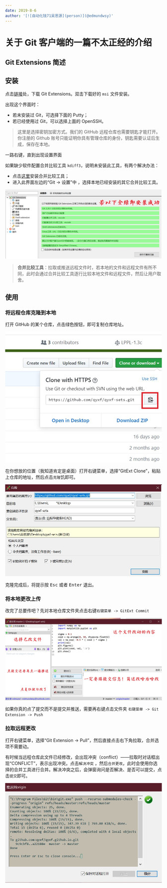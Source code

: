 ```yaml
---
date: 2019-8-6
author: '[![自动化钱71吴思源](person)](@edmundwsy)'
---
```


# 关于 Git 客户端的一篇不太正经的介绍

## Git Extensions 简述

## 安装

点击[链接](https://sourceforge.net/projects/gitextensions/)处，下载 Git Extensions。双击下载好的 `msi` 文件安装。

出现这个界面时：

- 若未安装过 Git，可选择下面的 Putty；
- 若已经使用过 Git，可以选择上面的 OpenSSH。

> 这里是选择密钥加密方式。我们的 GitHub 远程仓库也需要钥匙才能打开。你注册的 Github 账号只能证明你具有管理仓库的身份，钥匙需要认证后生成，保存在本地。

一路右键，直到出现设置界面

如果缺少软件配置合并比较工具 `kdiff3`，说明未安装此工具，有两个解决办法：

- 点击[这里](https://sourceforge.net/projects/kdiff3/files/)安装合并比较工具；
- 进入此界面左边的“Git -> 设置”中 ，选择本地已经安装的其它合并比较工具。

![git_client_1](assets/git_client_1.jpg)

> **合并比较工具**：拉取或推送远程文件时，若本地的文件和远程文件有所不同，此时会通过合并比较工具逐行比较本地文件和远程文件，然后让用户取舍。

## 使用

### 将远程仓库克隆到本地

打开 GitHub 的某个仓库，点击绿色按钮，即可复制仓库地址。

![git_client_2](assets/git_client_2.jpg)

在你想放的位置（我知道肯定是桌面）打开右键菜单，选择“GitExt Clone”，粘贴上仓库的地址，然后点击`克隆`饥即可。

![git_client_3](assets/git_client_3.jpg)

克隆完成后，将提示按 <kbd>Esc</kbd> 或者 <kbd>Enter</kbd> 退出。

### 将本地更改上传

改完了总要传吧？先对本地仓库文件夹点击右键`右键菜单 -> GitExt Commit` 

![git_client_4](assets/git_client_4.jpg)

如果你真的点了提交而不是提交并推送，需要再右键点击文件夹 `右键菜单 -> Git Extension -> Push` 

### 拉取远程更改

打开右键菜单，选择“Git Extension -> Pull”，然后直接点击右下角拉取，合并选项不需要动。

有时候当远程仓库此文件已经修改，会出现冲突（conflict）——拉取时对话框出现“CONFLICT”，表示出现冲突。点击`解决冲突` ，然后`合并更改`，此时会使用你选择的合并工具进行合并。解决冲突之后，会弹窗询问是否解决、是否可以提交，点击`提交`即可。

![git_client_5](assets/git_client_5.jpg)
